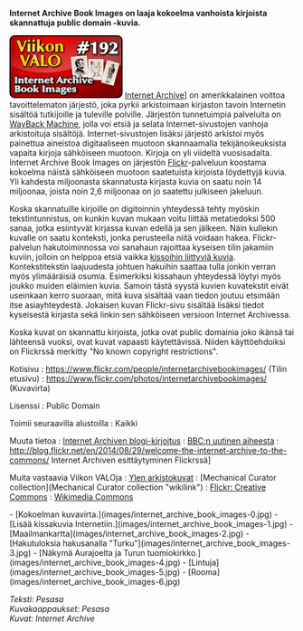 <!--
Title: 4x36 Internet Archive Book Images - Viikon VALO #192
Date: 2014/08/31
Pageimage: valo192-internet_archive_book_images.png
Tags: Kaikki alustat,Kuvat,Aineisto
-->

**Internet Archive Book Images on laaja kokoelma vanhoista kirjoista
skannattuja public domain -kuvia.**

![](images/valo192-internet_archive_book_images.png "fig:valo192-internet_archive_book_images.png")
[Internet Archive](http://archive.org)] on amerikkalainen voittoa
tavoittelematon järjestö, joka pyrkii arkistoimaan kirjaston tavoin
Internetin sisältöä tutkijoille ja tuleville polville. Järjestön
tunnetuimpia palveluita on [WayBack Machine](https://archive.org/web/),
jolla voi etsiä ja selata Internet-sivustojen vanhoja arkistoituja
sisältöjä. Internet-sivustojen lisäksi järjestö arkistoi myös painettua
aineistoa digitaaliseen muotoon skannaamalla tekijänoikeuksista vapaita
kirjoja sähköiseen muotoon. Kirjoja on yli viideltä vuosisadalta.
Internet Archive Book Images on järjestön
[Flickr](http://flickr.com)-palveluun koostama kokoelma näistä
sähköiseen muotoon saatetuista kirjoista löydettyjä kuvia. Yli kahdesta
miljoonasta skannatusta kirjasta kuvia on saatu noin 14 miljoonaa,
joista noin 2,6 miljoonaa on jo saatettu julkiseen jakeluun.

Koska skannatuille kirjoille on digitoinnin yhteydessä tehty myöskin
tekstintunnistus, on kunkin kuvan mukaan voitu liittää metatiedoksi 500
sanaa, jotka esiintyvät kirjassa kuvan edellä ja sen jälkeen. Näin
kullekin kuvalle on saatu konteksti, jonka perusteella niitä voidaan
hakea. Flickr-palvelun hakutoiminnossa voi sanahaun rajoittaa kyseisen
tilin jakamiin kuviin, jolloin on helppoa etsiä vaikka [kissoihin
liittyviä kuvia](https://www.flickr.com/search/?w=126377022@N07&q=cat).
Kontekstitekstin laajuudesta johtuen hakuihin saattaa tulla jonkin
verran myös ylimääräisiä osumia. Esimerkiksi kissahaun yhteydessä löytyi
myös joukko muiden eläimien kuvia. Samoin tästä syystä kuvien
kuvatekstit eivät useinkaan kerro suoraan, mitä kuva sisältää vaan
tiedon joutuu etsimään itse asiayhteydestä. Jokaisen kuvan Flickr-sivu
sisältää lisäksi tiedot kyseisestä kirjasta sekä linkin sen sähköiseen
versioon Internet Archivessa.

Koska kuvat on skannattu kirjoista, jotka ovat public domainia joko
ikänsä tai lähteensä vuoksi, ovat kuvat vapaasti käytettävissä. Niiden
käyttöehdoiksi on Flickrssä merkitty "No known copyright restrictions".

Kotisivu
:   <https://www.flickr.com/people/internetarchivebookimages/> (Tilin
    etusivu)
:   <https://www.flickr.com/photos/internetarchivebookimages/>
    (Kuvavirta)

Lisenssi
:   Public Domain

Toimii seuraavilla alustoilla
:   Kaikki

Muuta tietoa
:   [Internet Archiven
    blogi-kirjoitus](https://blog.archive.org/2014/08/29/millions-of-historic-images-posted-to-flickr/)
:   [BBC:n uutinen
    aiheesta](http://www.bbc.com/news/technology-28976849)
:   <http://blog.flickr.net/en/2014/08/29/welcome-the-internet-archive-to-the-commons/>
    Internet Archiven esittäytyminen Flickrssä]

Muita vastaavia Viikon VALOja
:   [Ylen arkistokuvat](Ylen_arkistokuvat)
:   [Mechanical Curator
    collection](Mechanical Curator collection "wikilink")
:   [Flickr: Creative Commons](Flickr:_Creative_Commons)
:   [Wikimedia Commons](Wikimedia_Commons)

<div class="psgallery" markdown="1">
-   [Kokoelman kuvavirta.](images/internet_archive_book_images-0.jpg)
-   [Lisää kissakuvia
    Internetiin.](images/internet_archive_book_images-1.jpg)
-   [Maailmankartta](images/internet_archive_book_images-2.jpg)
-   [Hakutuloksia hakusanalla
    "Turku"](images/internet_archive_book_images-3.jpg)
-   [Näkymä Aurajoelta ja Turun
    tuomiokirkko.](images/internet_archive_book_images-4.jpg)
-   [Lintuja](images/internet_archive_book_images-5.jpg)
-   [Rooma](images/internet_archive_book_images-6.jpg)
</div>

*Teksti: Pesasa* <br />
*Kuvakaappaukset: Pesasa* <br />
*Kuvat: Internet Archive*

